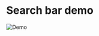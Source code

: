 # Search bar demo

![Demo](https://github.com/carbseater/search-bar/assets/59422042/fbd19b32-f193-4f73-ab1e-ae7575d9c147)